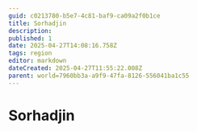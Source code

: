 ```yaml
---
guid: c0213780-b5e7-4c81-baf9-ca09a2f0b1ce
title: Sorhadjin
description: 
published: 1
date: 2025-04-27T14:08:16.758Z
tags: region
editor: markdown
dateCreated: 2025-04-27T11:55:22.008Z
parent: world=7960bb3a-a9f9-47fa-8126-556041ba1c55
---
```


# Sorhadjin